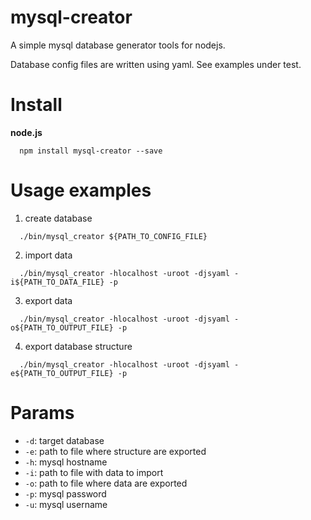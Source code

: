 # mysql-creator

A simple mysql database generator tools for nodejs.

Database config files are written using yaml. See examples under test.

# Install

**node.js**
```
  npm install mysql-creator --save
```

# Usage examples
1. create database
  ```
    ./bin/mysql_creator ${PATH_TO_CONFIG_FILE}
  ```
2. import data
  ```
    ./bin/mysql_creator -hlocalhost -uroot -djsyaml -i${PATH_TO_DATA_FILE} -p
  ```
3. export data
  ```
    ./bin/mysql_creator -hlocalhost -uroot -djsyaml -o${PATH_TO_OUTPUT_FILE} -p
  ```
4. export database structure
  ```
    ./bin/mysql_creator -hlocalhost -uroot -djsyaml -e${PATH_TO_OUTPUT_FILE} -p
  ```

# Params
+ `-d`: target database
+ `-e`: path to file where structure are exported
+ `-h`: mysql hostname
+ `-i`: path to file with data to import
+ `-o`: path to file where data are exported
+ `-p`: mysql password
+ `-u`: mysql username